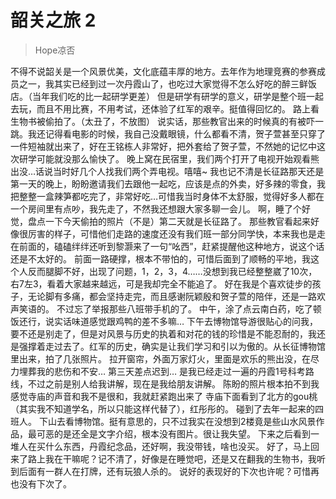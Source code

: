 # 韶关之旅 2

> Hope凉否

不得不说韶关是一个风景优美，文化底蕴丰厚的地方。去年作为地理竞赛的参赛成员之一，我其实已经到过一次丹霞山了，也吃过大家觉得不怎么好吃的醉三鲜饭店。（当年我们吃的比一起研学更差）
但是研学有研学的意义，研学是整个班一起去玩，而且不用比赛，不用考试，还体验了红军的艰辛。挺值得回忆的。
路上看生物书被偷拍了。（太丑了，不放图）
说实话，那些教官出来的时候真的有被吓一跳。我还记得看电影的时候，我自己没戴眼镜，什么都看不清，贺子萱甚至只穿了一件短袖就出来了，好在王铭栋人非常好，把外套给了贺子萱，不然她的记忆中这次研学可能就没那么愉快了。
晚上窝在民宿里，我们两个打开了电视开始观看熊出没…话说当时好几个人找我们两个弄电视。嘻嘻~
我也记不清是长征路那天还是第一天的晚上，盼盼邀请我们去跟他一起吃，应该是点的外卖，好多辣的零食，我把整整一盒辣笋都吃完了，非常好吃…可惜我当时身体不太舒服，觉得好多人都在一个房间里有点吵，我先走了，不然我还想跟大家多聊一会儿。
啊，睡了个好觉，盘点一下今天偷拍的照片（不是）第二天就是长征路了。
那些教官看起来好像很厉害的样子，可惜他们走路的速度还没有我们班一部分同学快，本来我也是走在前面的，磕磕绊绊还听到黎灏来了一句“吆西”，赶紧提醒他这种地方，说这个话还是不太好的。
    前面一路硬撑，根本不带怕的，可惜后面到了顺畅的平地，我这个人反而腿脚不好，出现了问题，1，2，3，4……没想到我已经整整崴了10次，右7左3，看着大家越来越远，可是我却完全不能追了。
    好在我是个喜欢徒步的孩子，无论脚有多痛，都会坚持走完，而且感谢阮颖殷和贺子萱的陪伴，还是一路欢声笑语的。
    不过忘了举报那些八班带手机的了。
    中午，涂了点云南白药，吃了顿饭还行，说实话味道感觉跟鸡鸭的差不多嘛…
    下午去博物馆导游很贴心的问我，要不还是别走了，但是对风景与历史的执着和对花的钱的珍惜是不能忍耐的，我还是强撑着走过去了。红军的历史，确实是让我们学习和引以为傲的。从长征博物馆里出来，拍了几张照片。
    拉开窗帘，外面万家灯火，里面是欢乐的熊出没，在尽力埋葬我的悲伤和不安…
    第三天差点迟到…
    是我已经走过一遍的丹霞1号科考路线，不过之前是别人给我讲解，现在是我给朋友讲解。
    陈盼的照片根本拍不到我
    感觉寺庙的声音和我不是很和，我就赶紧跑出来了
    寺庙下面看到了北方的gou桃（其实我不知道学名，所以只能这样代替了），红彤彤的。
    碰到了去年一起来的四班人。
    下山去看博物馆。挺有意思的，只不过我实在没想到2楼竟是些山水风景作品，最可恶的是还全是文字介绍，根本没有图片。很让我失望。
    下来之后看到一堆人在买什么东西，丹霞纪念品，还好啊，我没带钱，啥也没买。
    好了，马上回来了路上我在干嘛呢？记不清了，好像是在睡觉吧，还是又在翻我的生物书，我听到后面有一群人在打牌，还有玩狼人杀的。
说好的表现好的下次也许呢？可惜再也没有下次了。
